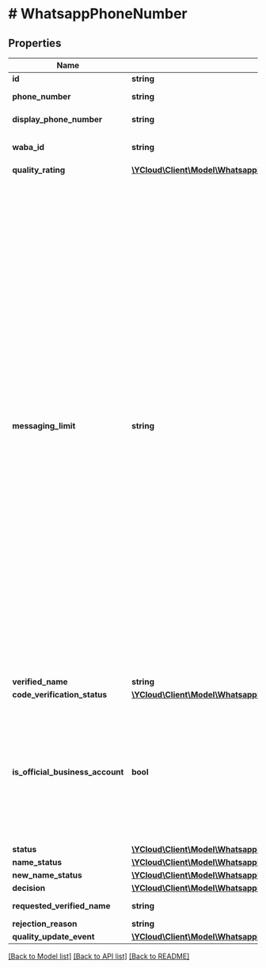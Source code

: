 # # WhatsappPhoneNumber

## Properties

Name | Type | Description | Notes
------------ | ------------- | ------------- | -------------
**id** | **string** | Phone number ID. | [optional]
**phone_number** | **string** | Phone number in [E.164](https://en.wikipedia.org/wiki/E.164) format. | [optional]
**display_phone_number** | **string** | Display phone number. | [optional]
**waba_id** | **string** | WhatsApp Business Account ID. | [optional]
**quality_rating** | [**\YCloud\Client\Model\WhatsappPhoneNumberQualityRating**](WhatsappPhoneNumberQualityRating.md) |  | [optional]
**messaging_limit** | **string** | Messaging limits determine the maximum number of business-initiated conversations each phone number can start in a rolling 24-hour period. See also [Messaging Limits](https://developers.facebook.com/docs/whatsapp/messaging-limits). - &#x60;TIER_NOT_SET&#x60;: Unknown limit. - &#x60;TIER_50&#x60;: 50 business-initiated conversations in a rolling 24-hour period. - &#x60;TIER_250&#x60;: 250 business-initiated conversations in a rolling 24-hour period. - &#x60;TIER_1K&#x60;: 1K business-initiated conversations with unique customers in a rolling 24-hour period. - &#x60;TIER_10K&#x60;: 10K business-initiated conversations with unique customers in a rolling 24-hour period. - &#x60;TIER_100K&#x60;: 100K business-initiated conversations with unique customers in a rolling 24-hour period. - &#x60;TIER_UNLIMITED&#x60;: An unlimited number of business-initiated conversations in a rolling 24-hour period. | [optional]
**verified_name** | **string** | Verified name. | [optional]
**code_verification_status** | [**\YCloud\Client\Model\WhatsappPhoneNumberCodeVerificationStatus**](WhatsappPhoneNumberCodeVerificationStatus.md) |  | [optional]
**is_official_business_account** | **bool** | Whether this phone number is an official business account or not. An official business account has a green checkmark badge in its profile and chat thread headers. See [Official Business Account](https://developers.facebook.com/docs/whatsapp/overview/business-accounts#official-business-account) for more information. | [optional]
**status** | [**\YCloud\Client\Model\WhatsappPhoneNumberStatus**](WhatsappPhoneNumberStatus.md) |  | [optional]
**name_status** | [**\YCloud\Client\Model\WhatsappPhoneNumberNameStatus**](WhatsappPhoneNumberNameStatus.md) |  | [optional]
**new_name_status** | [**\YCloud\Client\Model\WhatsappPhoneNumberNameStatus**](WhatsappPhoneNumberNameStatus.md) |  | [optional]
**decision** | [**\YCloud\Client\Model\WhatsappReviewDecision**](WhatsappReviewDecision.md) |  | [optional]
**requested_verified_name** | **string** | Last requested verified name. | [optional]
**rejection_reason** | **string** | Rejection reason. | [optional]
**quality_update_event** | [**\YCloud\Client\Model\WhatsappPhoneNumberQualityUpdateEventEnum**](WhatsappPhoneNumberQualityUpdateEventEnum.md) |  | [optional]

[[Back to Model list]](../../README.md#models) [[Back to API list]](../../README.md#endpoints) [[Back to README]](../../README.md)
